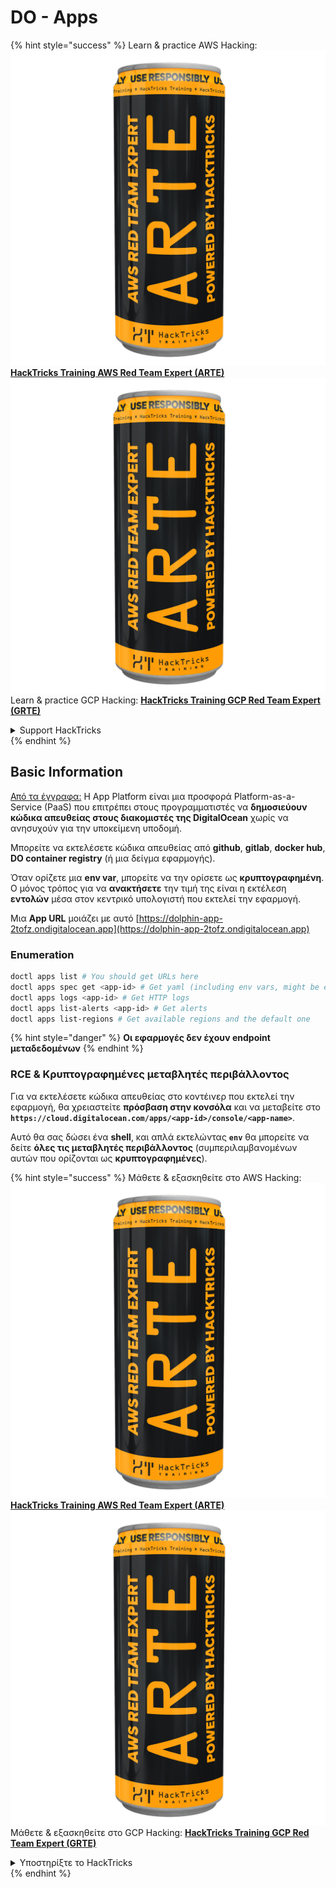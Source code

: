 # DO - Apps

{% hint style="success" %}
Learn & practice AWS Hacking:<img src="../../../.gitbook/assets/image (1) (1) (1).png" alt="" data-size="line">[**HackTricks Training AWS Red Team Expert (ARTE)**](https://training.hacktricks.xyz/courses/arte)<img src="../../../.gitbook/assets/image (1) (1) (1).png" alt="" data-size="line">\
Learn & practice GCP Hacking: <img src="../../../.gitbook/assets/image (2).png" alt="" data-size="line">[**HackTricks Training GCP Red Team Expert (GRTE)**<img src="../../../.gitbook/assets/image (2).png" alt="" data-size="line">](https://training.hacktricks.xyz/courses/grte)

<details>

<summary>Support HackTricks</summary>

* Check the [**subscription plans**](https://github.com/sponsors/carlospolop)!
* **Join the** 💬 [**Discord group**](https://discord.gg/hRep4RUj7f) or the [**telegram group**](https://t.me/peass) or **follow** us on **Twitter** 🐦 [**@hacktricks\_live**](https://twitter.com/hacktricks_live)**.**
* **Share hacking tricks by submitting PRs to the** [**HackTricks**](https://github.com/carlospolop/hacktricks) and [**HackTricks Cloud**](https://github.com/carlospolop/hacktricks-cloud) github repos.

</details>
{% endhint %}

## Basic Information

[Από τα έγγραφα:](https://docs.digitalocean.com/glossary/app-platform/) Η App Platform είναι μια προσφορά Platform-as-a-Service (PaaS) που επιτρέπει στους προγραμματιστές να **δημοσιεύουν κώδικα απευθείας στους διακομιστές της DigitalOcean** χωρίς να ανησυχούν για την υποκείμενη υποδομή.

Μπορείτε να εκτελέσετε κώδικα απευθείας από **github**, **gitlab**, **docker hub**, **DO container registry** (ή μια δείγμα εφαρμογής).

Όταν ορίζετε μια **env var**, μπορείτε να την ορίσετε ως **κρυπτογραφημένη**. Ο μόνος τρόπος για να **ανακτήσετε** την τιμή της είναι η εκτέλεση **εντολών** μέσα στον κεντρικό υπολογιστή που εκτελεί την εφαρμογή.

Μια **App URL** μοιάζει με αυτό [https://dolphin-app-2tofz.ondigitalocean.app](https://dolphin-app-2tofz.ondigitalocean.app)

### Enumeration
```bash
doctl apps list # You should get URLs here
doctl apps spec get <app-id> # Get yaml (including env vars, might be encrypted)
doctl apps logs <app-id> # Get HTTP logs
doctl apps list-alerts <app-id> # Get alerts
doctl apps list-regions # Get available regions and the default one
```
{% hint style="danger" %}
**Οι εφαρμογές δεν έχουν endpoint μεταδεδομένων**
{% endhint %}

### RCE & Κρυπτογραφημένες μεταβλητές περιβάλλοντος

Για να εκτελέσετε κώδικα απευθείας στο κοντέινερ που εκτελεί την εφαρμογή, θα χρειαστείτε **πρόσβαση στην κονσόλα** και να μεταβείτε στο **`https://cloud.digitalocean.com/apps/<app-id>/console/<app-name>`**.

Αυτό θα σας δώσει ένα **shell**, και απλά εκτελώντας **`env`** θα μπορείτε να δείτε **όλες τις μεταβλητές περιβάλλοντος** (συμπεριλαμβανομένων αυτών που ορίζονται ως **κρυπτογραφημένες**).

{% hint style="success" %}
Μάθετε & εξασκηθείτε στο AWS Hacking:<img src="../../../.gitbook/assets/image (1) (1) (1).png" alt="" data-size="line">[**HackTricks Training AWS Red Team Expert (ARTE)**](https://training.hacktricks.xyz/courses/arte)<img src="../../../.gitbook/assets/image (1) (1) (1).png" alt="" data-size="line">\
Μάθετε & εξασκηθείτε στο GCP Hacking: <img src="../../../.gitbook/assets/image (2).png" alt="" data-size="line">[**HackTricks Training GCP Red Team Expert (GRTE)**<img src="../../../.gitbook/assets/image (2).png" alt="" data-size="line">](https://training.hacktricks.xyz/courses/grte)

<details>

<summary>Υποστηρίξτε το HackTricks</summary>

* Ελέγξτε τα [**σχέδια συνδρομής**](https://github.com/sponsors/carlospolop)!
* **Εγγραφείτε στην** 💬 [**ομάδα Discord**](https://discord.gg/hRep4RUj7f) ή στην [**ομάδα telegram**](https://t.me/peass) ή **ακολουθήστε** μας στο **Twitter** 🐦 [**@hacktricks\_live**](https://twitter.com/hacktricks_live)**.**
* **Μοιραστείτε κόλπα hacking υποβάλλοντας PRs στα** [**HackTricks**](https://github.com/carlospolop/hacktricks) και [**HackTricks Cloud**](https://github.com/carlospolop/hacktricks-cloud) github repos.

</details>
{% endhint %}
